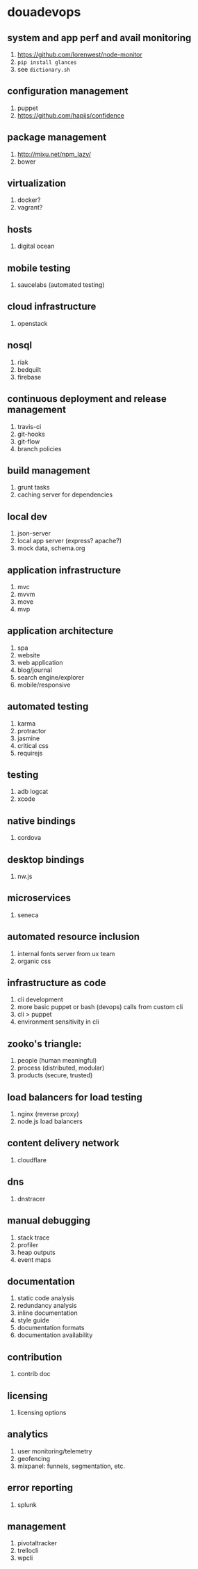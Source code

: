 # douadevops

## system and app perf and avail monitoring

1. https://github.com/lorenwest/node-monitor
2. `pip install glances`
3. see `dictionary.sh`

## configuration management

1. puppet
2. https://github.com/hapijs/confidence

## package management

1. http://mixu.net/npm_lazy/
2. bower

## virtualization

1. docker?
2. vagrant?

## hosts

1. digital ocean

## mobile testing

1. saucelabs (automated testing)

## cloud infrastructure

1. openstack

## nosql

1. riak
2. bedquilt
3. firebase

## continuous deployment and release management

1. travis-ci
2. git-hooks
3. git-flow
4. branch policies

## build management

1. grunt tasks
2. caching server for dependencies

## local dev

1. json-server
2. local app server (express? apache?)
3. mock data, schema.org

## application infrastructure

1. mvc
2. mvvm
3. move
4. mvp

## application architecture

1. spa
2. website
3. web application
4. blog/journal
5. search engine/explorer
6. mobile/responsive

## automated testing

1. karma
2. protractor
3. jasmine
4. critical css
5. requirejs

## testing

1. adb logcat
2. xcode

## native bindings

1. cordova

## desktop bindings

1. nw.js

## microservices

1. seneca

## automated resource inclusion

1. internal fonts server from ux team
2. organic css

## infrastructure as code

1. cli development
2. more basic puppet or bash (devops) calls from custom cli
3. cli > puppet
4. environment sensitivity in cli

## zooko's triangle:

1. people (human meaningful)
2. process (distributed, modular)
3. products (secure, trusted)

## load balancers for load testing

1. nginx (reverse proxy)
2. node.js load balancers

## content delivery network

1. cloudflare

## dns

1. dnstracer

## manual debugging

1. stack trace
2. profiler
3. heap outputs
4. event maps

## documentation

1. static code analysis
2. redundancy analysis
3. inline documentation
4. style guide
5. documentation formats
6. documentation availability

## contribution

1. contrib doc

## licensing

1. licensing options

## analytics

1. user monitoring/telemetry
2. geofencing
3. mixpanel: funnels, segmentation, etc.

## error reporting

1. splunk

## management

1. pivotaltracker
2. trellocli
3. wpcli
